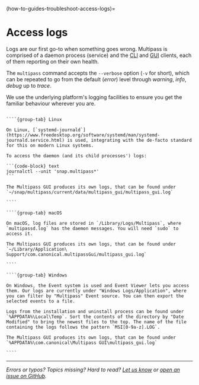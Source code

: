 (how-to-guides-troubleshoot-access-logs)=
# Access logs

Logs are our first go-to when something goes wrong. Multipass is comprised of a daemon process (service) and the [CLI](/reference/command-line-interface/index) and [GUI](/reference/gui-client) clients, each of them reporting on their own health.

The `multipass` command accepts the `--verbose` option (`-v` for short), which can be repeated to go from the default (*error*) level through *warning*, *info*, *debug* up to *trace*.

We use the underlying platform's logging facilities to ensure you get the familiar behaviour wherever you are.

`````{tabs}

````{group-tab} Linux

On Linux, [`systemd-journald`](https://www.freedesktop.org/software/systemd/man/systemd-journald.service.html) is used, integrating with the de-facto standard for this on modern Linux systems.

To access the daemon (and its child processes') logs:

```{code-block} text
journalctl --unit 'snap.multipass*'
```

The Multipass GUI produces its own logs, that can be found under `~/snap/multipass/current/data/multipass_gui/multipass_gui.log`

````

````{group-tab} macOS

On macOS, log files are stored in `/Library/Logs/Multipass`, where `multipassd.log` has the daemon messages. You will need `sudo` to access it.

The Multipass GUI produces its own logs, that can be found under `~/Library/Application\ Support/com.canonical.multipassGui/multipass_gui.log`

````

````{group-tab} Windows

On Windows, the Event system is used and Event Viewer lets you access them. Our logs are currently under "Windows Logs/Application", where you can filter by "Multipass" Event source. You can then export the selected events to a file.

Logs from the installation and uninstall process can be found under `%APPDATA%\Local\Temp`. Sort the contents of the directory by "Date Modified" to bring the newest files to the top. The name of the file containing the logs follows the pattern `MSI[0-9a-z].LOG`.

The Multipass GUI produces its own logs, that can be found under `%APPDATA%\com.canonical\Multipass GUI\multipass_gui.log`

````

`````

---

*Errors or typos? Topics missing? Hard to read? <a href="https://docs.google.com/forms/d/e/1FAIpQLSd0XZDU9sbOCiljceh3rO_rkp6vazy2ZsIWgx4gsvl_Sec4Ig/viewform?usp=pp_url&entry.317501128=https://canonical.com/multipass/docs/accessing-logs" target="_blank">Let us know</a> or <a href="https://github.com/canonical/multipass/issues/new/choose" target="_blank">open an issue on GitHub</a>.*

